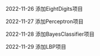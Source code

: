 2022-11-26 添加EightDigits项目

2022-11-27 添加Perceptron项目

2022-11-28 添加BayesClassifier项目

2022-11-29 添加LBP项目
